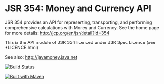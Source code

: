 JSR 354: Money and Currency API
===============================

JSR 354 provides an API for representing, transporting, and performing comprehensive calculations with Money and Currency. 
See the home page for more details:
http://jcp.org/en/jsr/detail?id=354

This is the API module of JSR 354 licenced under JSR Spec Licence (see *LICENCE.html)

See also:
http://javamoney.java.net

[![Build Status](https://api.travis-ci.org/JavaMoney/jsr354-api.png?branch=master)](https://travis-ci.org/JavaMoney/jsr354-api)

[![Built with Maven](http://maven.apache.org/images/logos/maven-feather.png)](http://maven.org/)
